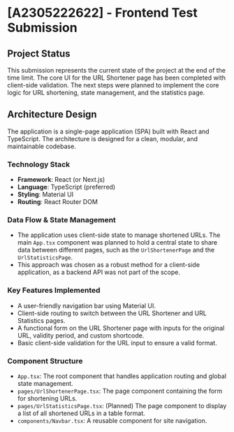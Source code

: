 # [A2305222622] - Frontend Test Submission

## Project Status
This submission represents the current state of the project at the end of the time limit. The core UI for the URL Shortener page has been completed with client-side validation. The next steps were planned to implement the core logic for URL shortening, state management, and the statistics page.

## Architecture Design
The application is a single-page application (SPA) built with React and TypeScript. The architecture is designed for a clean, modular, and maintainable codebase.

### Technology Stack
* **Framework**: React (or Next.js)
* **Language**: TypeScript (preferred)
* **Styling**: Material UI
* **Routing**: React Router DOM

### Data Flow & State Management
-   The application uses client-side state to manage shortened URLs. The main `App.tsx` component was planned to hold a central state to share data between different pages, such as the `UrlShortenerPage` and the `UrlStatisticsPage`.
-   This approach was chosen as a robust method for a client-side application, as a backend API was not part of the scope.

### Key Features Implemented
-   A user-friendly navigation bar using Material UI.
-   Client-side routing to switch between the URL Shortener and URL Statistics pages.
-   A functional form on the URL Shortener page with inputs for the original URL, validity period, and custom shortcode.
-   Basic client-side validation for the URL input to ensure a valid format.

### Component Structure
-   `App.tsx`: The root component that handles application routing and global state management.
-   `pages/UrlShortenerPage.tsx`: The page component containing the form for shortening URLs.
-   `pages/UrlStatisticsPage.tsx`: (Planned) The page component to display a list of all shortened URLs in a table format.
-   `components/Navbar.tsx`: A reusable component for site navigation.

